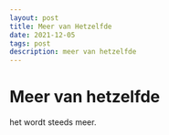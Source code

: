 ```yaml
---
layout: post
title: Meer van Hetzelfde
date: 2021-12-05
tags: post
description: meer van hetzelfde
---
```

# Meer van hetzelfde

het wordt steeds meer.
